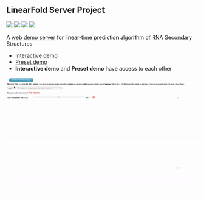 ## LinearFold Server Project
![](https://img.shields.io/badge/language-HTML-green.svg) ![](https://img.shields.io/badge/language-JavaScript-blue.svg) ![](https://img.shields.io/badge/language-CSS-yellow.svg) ![](https://img.shields.io/badge/language-python-orange.svg)

A [web demo server](http://linearfold.eecs.oregonstate.edu) for linear-time prediction algorithm of RNA Secondary Structures
- [Interactive demo](http://linearfold.eecs.oregonstate.edu)
- [Preset demo](http://web.engr.oregonstate.edu/~liukaib/demo_json+canvas.html)
- **Interactive demo** and **Preset demo** have access to each other


[![d](./img/demo_preset_video_800.gif)](http://linearfold.eecs.oregonstate.edu)
